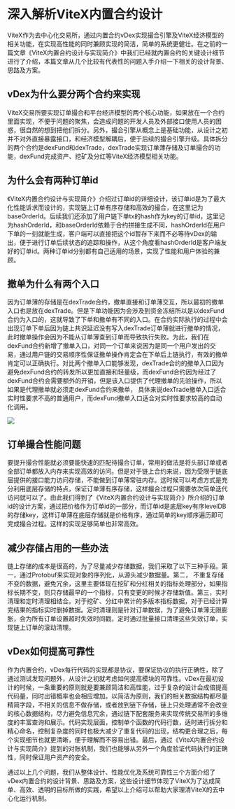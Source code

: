 # 深入解析ViteX内置合约设计

ViteX作为去中心化交易所，通过内置合约vDex实现撮合引擎及ViteX经济模型的相关功能，在实现高性能的同时兼顾实现的简洁，简单的系统更健壮。在之前的一篇文章《ViteX内置合约设计与实现简介》中我们已经就内置合约的关键设计细节进行了介绍，本篇文章从几个比较有代表性的问题入手介绍一下相关的设计背景、思路及方案。

## vDex为什么要分两个合约来实现

ViteX交易所要实现订单撮合和平台经济模型的两个核心功能，如果放在一个合约里面实现，不便于问题的聚焦，会造成问题的开发人员及外部接口使用人员的困惑，很自然的想到把他们拆分。另外，撮合引擎从概念上是基础功能，从设计之初并不对外直接暴露接口，和经济模型解耦后，便于后续的撮合引擎升级。具体拆分的两个合约是dexFund和dexTrade，dexTrade实现订单薄存储及订单撮合的功能，dexFund完成资产、挖矿及分红等ViteX经济模型相关功能。

## 为什么会有两种订单id

《ViteX内置合约设计与实现简介》介绍过订单id的详细设计，该订单id是为了最大化性能诉求而设计的，实现链上订单有序存储和高效的撮合，在这里记为baseOrderId。后续我们还添加了用户链下单tx的hash作为key的订单id，这里记为hashOrderId，和baseOrderId依赖于合约拼接生成不同，hashOrderId在用户下单的一刻就能生成，客户端可以直接把这个id暂存下来而不必等待vDex的输出，便于进行订单后续状态的追踪和操作，从这个角度看hashOrderId是客户端友好的订单id。两种订单id分别都有自己适用的场景，实现了性能和用户体验的兼顾。

## 撤单为什么有两个入口

因为订单薄的存储是在dexTrade合约，撤单直接和订单薄交互，所以最初的撤单入口也是放在dexTrade。但是下单功能因为会涉及到资金冻结所以是以dexFund合约为入口的，这就导致了下单和撤单有不同的入口。在合约实际执行的过程中会出现订单下单后因为链上共识延迟没有写入dexTrade订单薄就进行撤单的情况，此时撤单操作会因为不能从订单薄查到订单而导致执行失败。为此，我们在dexFund合约新增了撤单入口，对同一个订单来说因为是同一个用户发出的交易，通过用户链的交易顺序性保证撤单操作肯定会在下单后上链执行，有效的撤单肯定可以正确执行。对比两个撤单入口能够发现，dexTrade合约的撤单入口因为避免dexFund合约的转发所以更加直接和轻量级，而dexFund合约因为经过了dexFund合约会需要额外的开销，但是该入口提供了代理撤单的先验操作，所以如果是代理撤单就必须走dexFund合约来撤单， 具体来说dexTrade撤单入口适合实时性要求不高的普通用户，而dexFund撤单入口适合对实时性要求较高的自动化调用。
 
![](~/images/vitex-con.png)

## 订单撮合性能问题

要提升撮合性能就必须要能快速的匹配待撮合订单，常用的做法是将头部订单或者全部订单都放入内存来实现高效的访问。但是对于链上合约来说，因为受限于链底层提供的接口能力访问存储，不能做到订单薄常驻内存。这时候可以考虑方式是充分利用底层存储的特点，保证订单薄有序存储，这样撮合过程只需要依次简单迭代访问就可以了。由此我们得到了《ViteX内置合约设计与实现简介》所介绍的订单id的设计方案，通过把价格作为订单id的一部分，而订单id是底层key有序levelDB的存储key，这样订单薄在底层存储就是价格有序，通过简单的key顺序遍历即可完成撮合过程。这样的实现足够简单也非常高效。

## 减少存储占用的一些办法

链上存储的成本是很高的，为了尽量减少存储数据，我们采取了以下三种手段。第一，通过Protobuf来实现对象的序列化，从源头减少数据量。第二， 不重复存储不变的数据，避免冗余，这里主要体现在挖矿和分红相关的指标处理部分，如果指标长期不变，则只存储最早的一个指标，只有变更的时候才存储新值。第三，实时清理和定时清理相结合。对于挖矿、分红中累计的多版本指标数据，对于已经计算完结果的指标实时删掉数据。定时清理则是针对订单数据，为了避免订单薄无限膨胀，会为所有订单设置超时失效时间戳，定时通过批量接口清理这些失效订单，实现链上订单的滚动清理。

## vDex如何提高可靠性

作为内置合约，vDex每行代码的实现都是协议，要保证协议的执行正确性，除了通过测试发现问题外，从设计之初就考虑如何提高模块的可靠性。vDex在最初设计的时候，一条重要的原则就是要兼顾简洁和高性能，过于复杂的设计会成倍提高代码量，同时出错概率也会相应增加。以简洁为原则，我们的相关数据结构都尽量精简字段，不相关的信息不做存储，或者放到链下存储，链上只处理通常不会改变的核心数据结构，尽力避免信息冗余，通过链下配套服务来实现传统交易所的多维度的丰富查询和展示。代码实现层面，控制单个函数的代码行数，适时进行拆分和精心命名，控制复杂度的同时也极大减少了重复代码的出现，结构更合理之后，每个实现细节也就更清晰，便于理解而不容易出错。最后，通过《ViteX内置合约设计与实现简介》提到的对账机制，我们也能够从另外一个角度验证代码执行的正确性，同时保证用户资产的安全。

通过以上几个问题，我们从整体设计、性能优化及系统可靠性三个方面介绍了vDex内置合约的设计背景、思路及方案，这些设计细节体现了ViteX为了达成简单、高效、透明的目标所做的实践，希望以上介绍可以帮助大家理清ViteX的去中心化运行机制。
